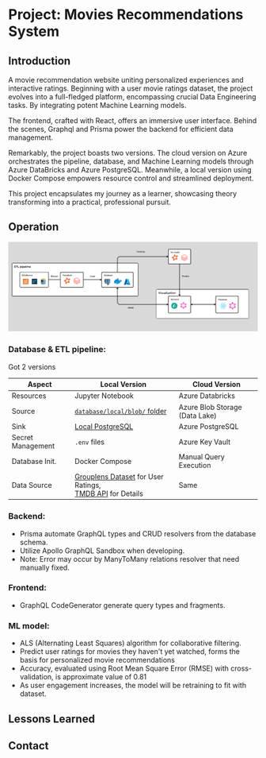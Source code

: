 # Project: Movies Recommendations System

## Introduction

A movie recommendation website uniting personalized experiences and interactive ratings. Beginning with a user movie
ratings dataset, the project evolves into a full-fledged platform, encompassing crucial Data Engineering tasks. By
integrating potent Machine Learning models.

The frontend, crafted with React, offers an immersive user interface. Behind the scenes, Graphql and Prisma power the
backend for efficient data management.

Remarkably, the project boasts two versions. The cloud version on Azure orchestrates the pipeline, database, and Machine
Learning models through Azure DataBricks and Azure PostgreSQL. Meanwhile, a local version using Docker Compose empowers
resource control and streamlined deployment.

This project encapsulates my journey as a learner, showcasing theory transforming into a practical, professional
pursuit.

## Operation

![Structures](image/structures.png)

### Database & ETL pipeline:

Got 2 versions

| Aspect            | Local Version                                                                                                                                                                         | Cloud Version                  |
|-------------------|---------------------------------------------------------------------------------------------------------------------------------------------------------------------------------------|--------------------------------|
| Resources         | Jupyter Notebook                                                                                                                                                                      | Azure Databricks               |
| Source            | [`database/local/blob/` folder](database/local/blob)                                                                                                                                  | Azure Blob Storage (Data Lake) |
| Sink              | [Local PostgreSQL](database/local/data)                                                                                                                                               | Azure PostgreSQL               |
| Secret Management | `.env` files                                                                                                                                                                          | Azure Key Vault                |
| Database Init.    | Docker Compose                                                                                                                                                                        | Manual Query Execution         |
| Data Source       | [Grouplens Dataset](https://grouplens.org/datasets/movielens/latest/) for User Ratings, <br/>[TMDB API](https://developer.themoviedb.org/reference/intro/getting-started) for Details | Same                           |

### Backend:


- Prisma automate GraphQL types and CRUD resolvers from the database schema.
- Utilize Apollo GraphQL Sandbox when developing.
- Note: Error may occur by ManyToMany relations resolver that need manually fixed.

### Frontend:

- GraphQL CodeGenerator generate query types and fragments.

### ML model:

- ALS (Alternating Least Squares) algorithm for collaborative filtering.
- Predict user ratings for movies they haven't yet watched, forms the basis for personalized movie recommendations
- Accuracy, evaluated using Root Mean Square Error (RMSE) with cross-validation, is approximate value of 0.81
- As user engagement increases, the model will be retraining to fit with dataset.

## Lessons Learned

## Contact